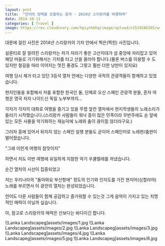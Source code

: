 ```yaml
---
layout: post
title:  "언어의 장벽을 초월하는 음악 - 2014년 스리랑카를 여행하며"
date: 2014-10-11
categories: [ Travel ]
image: https://res.cloudinary.com/hpiynhbhq/image/upload/v1519286265/wvcl0r5mtkds0tpen1lu.jpg
---
```


대문에 걸린 사진은 2014년 스리랑카의 기차 안에서 찍은(찍힌) 사진입니다.

실론티로 잘 알려진 스리랑카는 차가 자라기 좋은 고산지대가 섬 중앙에 자리잡고 있어 해당 마을로 가기위해서는 기차를 타고 산을 올라야 합니다.(물론 버스를 이용할 수 도 있지만 철길을 따라 이어지는 멋진 풍경도 그렇고 훨씬 더한 낭만이 있지요)

여행 당시 제가 타고 있던 3등석 열차 안에는 다양한 국적의 관광객들이 함께하고 있었습니다.

현지인들을 포함해서 저를 포함한 한국인 둘, 단체로 오신 스페인 관광객 분들, 혼자 여행온 영국 처자 나이드신 독일 노부부까지...

각자가 각자의 대화로 여행을 즐기고 있을 무렵 앞칸 열차에서 현지학생들의 노래소리가 들리기 시작했습니다.(스리랑카 사람들이 워낙 흥이 많은 민족이라 무반주에도 손 앞에 있는 모든 사물을 악기화하는 재능덕에 노래와 춤이 끊이질 않더라구요.)

그러자 흥에 있어서 뒤지지 않는 스페인 일행 분들도 곧이어 스페인어로 노래판/춤판이 벌어졌습니다.

"그래 이런게 여행의 참맛이지"

하면서 저도 이번 여행에 유일하게 지참한 악기 우쿨렐레를 꺼냈습니다.

순간 열차의 시선이 집중되었고

저는 우리나라의 "돌아와요 부산항에" 정도의 인기와 인지도를 가진 현지어(싱할라어)노래를 부르면서 이 광란의 열차는 완성되었습니다.

언어도 다른 사람들이 함께 공감하고 즐거워할 수 있는것 그게 음악이 가지고 있는 치명적인 매력이 아닐까 싶습니다.

아, 참고로 스리랑카의 매력은 산보다는 바다이긴 합니다.

![Lanka Landscapeg]assets/images/1.jpg
![Lanka Landscapeg]assets/images/2.jpg
![Lanka Landscapeg]assets/images/3.jpg
![Lanka Landscapeg]assets/images/4.jpg
![Lanka Landscapeg]assets/images/5.jpg
![Lanka Landscapeg]assets/images/6.jpg

